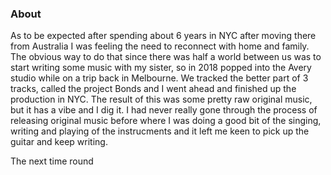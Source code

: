 ### About

As to be expected after spending about 6 years in NYC after moving there from Australia I was feeling the need to reconnect with home and family. The obvious way to do that since there was half a world between us was to start writing some music with my sister, so in 2018 popped into the Avery studio while on a trip back in Melbourne. We tracked the better part of 3 tracks, called the project Bonds and I went ahead and finished up the production in NYC. The result of this was some pretty raw original music, but it has a vibe and I dig it. I had never really gone through the process of releasing original music before where I was doing a good bit of the singing, writing and playing of the instrucments and it left me keen to pick up the guitar and keep writing.

The next time round